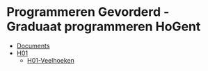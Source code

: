 # Programmeren Gevorderd - Graduaat programmeren HoGent

- [Documents](/Docs)
- [H01](/H01)
  - [H01-Veelhoeken](/H01/H01-Veelhoeken)
